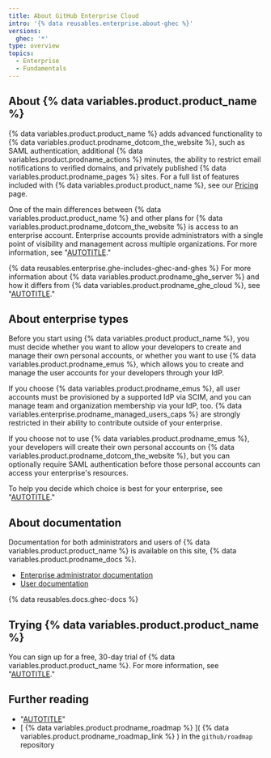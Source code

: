 ```yaml
---
title: About GitHub Enterprise Cloud
intro: '{% data reusables.enterprise.about-ghec %}'
versions:
  ghec: '*'
type: overview
topics:
  - Enterprise
  - Fundamentals
---
```


## About {% data variables.product.product_name %}

{% data variables.product.product_name %} adds advanced functionality to {% data variables.product.prodname_dotcom_the_website %}, such as SAML authentication, additional {% data variables.product.prodname_actions %} minutes, the ability to restrict email notifications to verified domains, and privately published {% data variables.product.prodname_pages %} sites. For a full list of features included with {% data variables.product.product_name %}, see our [Pricing](https://github.com/pricing) page.

One of the main differences between {% data variables.product.product_name %} and other plans for {% data variables.product.prodname_dotcom_the_website %} is access to an enterprise account. Enterprise accounts provide administrators with a single point of visibility and management across multiple organizations. For more information, see "[AUTOTITLE](/admin/overview/about-enterprise-accounts)."

{% data reusables.enterprise.ghe-includes-ghec-and-ghes %} For more information about {% data variables.product.prodname_ghe_server %} and how it differs from {% data variables.product.prodname_ghe_cloud %}, see "[AUTOTITLE](/admin/overview/about-github-for-enterprises#about-deployment-options)."

## About enterprise types

Before you start using {% data variables.product.product_name %}, you must decide whether you want to allow your developers to create and manage their own personal accounts, or whether you want to use {% data variables.product.prodname_emus %}, which allows you to create and manage the user accounts for your developers through your IdP.

If you choose {% data variables.product.prodname_emus %}, all user accounts must be provisioned by a supported IdP via SCIM, and you can manage team and organization membership via your IdP, too. {% data variables.enterprise.prodname_managed_users_caps %} are strongly restricted in their ability to contribute outside of your enterprise.

If you choose not to use {% data variables.product.prodname_emus %}, your developers will create their own personal accounts on {% data variables.product.prodname_dotcom_the_website %}, but you can optionally require SAML authentication before those personal accounts can access your enterprise's resources.

To help you decide which choice is best for your enterprise, see "[AUTOTITLE](/admin/identity-and-access-management/understanding-iam-for-enterprises/choosing-an-enterprise-type-for-github-enterprise-cloud)."

## About documentation

Documentation for both administrators and users of {% data variables.product.product_name %} is available on this site, {% data variables.product.prodname_docs %}.

- [Enterprise administrator documentation](/admin)
- [User documentation](/)

{% data reusables.docs.ghec-docs %}

## Trying {% data variables.product.product_name %}

You can sign up for a free, 30-day trial of {% data variables.product.product_name %}. For more information, see "[AUTOTITLE](/admin/overview/setting-up-a-trial-of-github-enterprise-cloud)."

## Further reading

- "[AUTOTITLE](/get-started/onboarding/getting-started-with-github-enterprise-cloud)"
- [ {% data variables.product.prodname_roadmap %} ]( {% data variables.product.prodname_roadmap_link %} ) in the  `github/roadmap` repository
